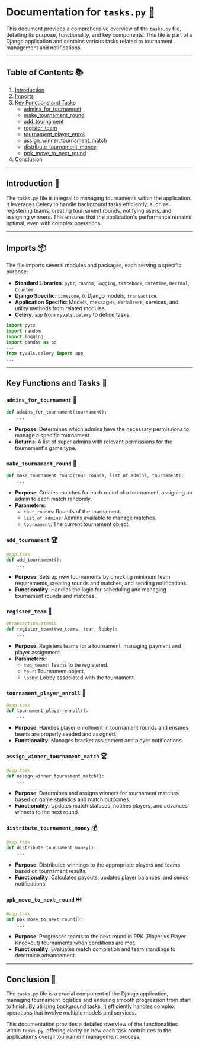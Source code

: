 # Documentation for `tasks.py` 📄

This document provides a comprehensive overview of the `tasks.py` file, detailing its purpose, functionality, and key components. This file is part of a Django application and contains various tasks related to tournament management and notifications.

---

## Table of Contents 📚
1. [Introduction](#introduction)
2. [Imports](#imports)
3. [Key Functions and Tasks](#key-functions-and-tasks)
   - [admins_for_tournament](#admins_for_tournament)
   - [make_tournament_round](#make_tournament_round)
   - [add_tournament](#add_tournament)
   - [register_team](#register_team)
   - [tournament_player_enroll](#tournament_player_enroll)
   - [assign_winner_tournament_match](#assign_winner_tournament_match)
   - [distribute_tournament_money](#distribute_tournament_money)
   - [ppk_move_to_next_round](#ppk_move_to_next_round)
4. [Conclusion](#conclusion)

---

## Introduction 🎯

The `tasks.py` file is integral to managing tournaments within the application. It leverages Celery to handle background tasks efficiently, such as registering teams, creating tournament rounds, notifying users, and assigning winners. This ensures that the application's performance remains optimal, even with complex operations.

---

## Imports 📦

The file imports several modules and packages, each serving a specific purpose:

- **Standard Libraries**: `pytz`, `random`, `logging`, `traceback`, `datetime`, `Decimal`, `Counter`.
- **Django Specific**: `timezone`, `Q`, Django models, `transaction`.
- **Application Specific**: Models, messages, serializers, services, and utility methods from related modules.
- **Celery**: `app` from `ryvals.celery` to define tasks.

```python
import pytz
import random
import logging
import pandas as pd
...
from ryvals.celery import app
...
```

---

## Key Functions and Tasks 🔑

### `admins_for_tournament` 👥

```python
def admins_for_tournament(tournament):
    ...
```

- **Purpose**: Determines which admins have the necessary permissions to manage a specific tournament.
- **Returns**: A list of super admins with relevant permissions for the tournament's game type.

### `make_tournament_round` 📅

```python
def make_tournament_round(tour_rounds, list_of_admins, tournament):
    ...
```

- **Purpose**: Creates matches for each round of a tournament, assigning an admin to each match randomly.
- **Parameters**:
  - `tour_rounds`: Rounds of the tournament.
  - `list_of_admins`: Admins available to manage matches.
  - `tournament`: The current tournament object.

### `add_tournament` 🏆

```python
@app.task
def add_tournament():
    ...
```

- **Purpose**: Sets up new tournaments by checking minimum team requirements, creating rounds and matches, and sending notifications.
- **Functionality**: Handles the logic for scheduling and managing tournament rounds and matches.

### `register_team` 🏅

```python
@transaction.atomic
def register_team(two_teams, tour, lobby):
    ...
```

- **Purpose**: Registers teams for a tournament, managing payment and player assignment.
- **Parameters**:
  - `two_teams`: Teams to be registered.
  - `tour`: Tournament object.
  - `lobby`: Lobby associated with the tournament.
  
### `tournament_player_enroll` 🏇

```python
@app.task
def tournament_player_enroll():
    ...
```

- **Purpose**: Handles player enrollment in tournament rounds and ensures teams are properly seeded and assigned.
- **Functionality**: Manages bracket assignment and player notifications.

### `assign_winner_tournament_match` 🏆

```python
@app.task
def assign_winner_tournament_match():
    ...
```

- **Purpose**: Determines and assigns winners for tournament matches based on game statistics and match outcomes.
- **Functionality**: Updates match statuses, notifies players, and advances winners to the next round.

### `distribute_tournament_money` 💰

```python
@app.task
def distribute_tournament_money():
    ...
```

- **Purpose**: Distributes winnings to the appropriate players and teams based on tournament results.
- **Functionality**: Calculates payouts, updates player balances, and sends notifications.

### `ppk_move_to_next_round` ⏭️

```python
@app.task
def ppk_move_to_next_round():
    ...
```

- **Purpose**: Progresses teams to the next round in PPK (Player vs Player Knockout) tournaments when conditions are met.
- **Functionality**: Evaluates match completion and team standings to determine advancement.

---

## Conclusion 🏁

The `tasks.py` file is a crucial component of the Django application, managing tournament logistics and ensuring smooth progression from start to finish. By utilizing background tasks, it efficiently handles complex operations that involve multiple models and services.

This documentation provides a detailed overview of the functionalities within `tasks.py`, offering clarity on how each task contributes to the application's overall tournament management process.